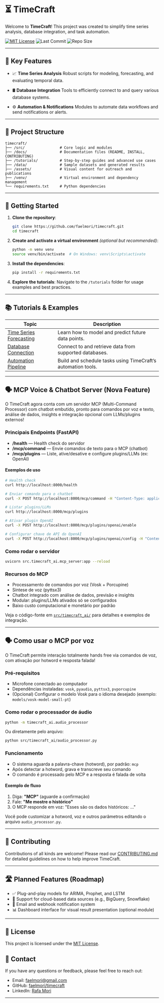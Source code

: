 # ⏳ TimeCraft

Welcome to **TimeCraft**! This project was created to simplify time series analysis, database integration, and task automation.

[![MIT License](https://img.shields.io/badge/License-MIT-blue.svg)](https://opensource.org/licenses/MIT) ![Last Commit](https://img.shields.io/github/last-commit/faelmori/timecraft) ![Repo Size](https://img.shields.io/github/repo-size/faelmori/timecraft)

---

## 🚀 Key Features

* 📈 **Time Series Analysis**
  Robust scripts for modeling, forecasting, and evaluating temporal data.

* 🛢️ **Database Integration**
  Tools to efficiently connect to and query various database systems.

* ⚙️ **Automation & Notifications**
  Modules to automate data workflows and send notifications or alerts.

---

## 📁 Project Structure

```
timecraft/
├── /src/                # Core logic and modules
├── /docs/               # Documentation files (README, INSTALL, CONTRIBUTING)
├── /tutorials/          # Step-by-step guides and advanced use cases
├── /data/               # Sample datasets and generated results
├── /assets/             # Visual content for outreach and publications
├── /venv/               # Virtual environment and dependency management
└── requirements.txt     # Python dependencies
```

---

## 🧭 Getting Started

1. **Clone the repository**:

   ```bash
   git clone https://github.com/faelmori/timecraft.git
   cd timecraft
   ```

2. **Create and activate a virtual environment** *(optional but recommended)*:

   ```bash
   python -m venv venv
   source venv/bin/activate  # On Windows: venv\Scripts\activate
   ```

3. **Install the dependencies**:

   ```bash
   pip install -r requirements.txt
   ```

4. **Explore the tutorials**:
   Navigate to the `/tutorials` folder for usage examples and best practices.

---

## 📚 Tutorials & Examples

| Topic                                               | Description                                                  |
| --------------------------------------------------- | ------------------------------------------------------------ |
| [Time Series Forecasting](tutorials/forecasting.md) | Learn how to model and predict future data points.           |
| [Database Connection](tutorials/database.md)        | Connect to and retrieve data from supported databases.       |
| [Automation Pipeline](tutorials/automation.md)      | Build and schedule tasks using TimeCraft’s automation tools. |

---

## 🗣️ MCP Voice & Chatbot Server (Nova Feature)

O TimeCraft agora conta com um servidor MCP (Multi-Command Processor) com chatbot embutido, pronto para comandos por voz e texto, análise de dados, insights e integração opcional com LLMs/plugins externos!

### Principais Endpoints (FastAPI)

- **/health** — Health check do servidor
- **/mcp/command** — Envie comandos de texto para o MCP (chatbot)
- **/mcp/plugins** — Liste, ative/desative e configure plugins/LLMs (ex: OpenAI)

#### Exemplos de uso

```bash
# Health check
curl http://localhost:8000/health

# Enviar comando para o chatbot
curl -X POST http://localhost:8000/mcp/command -H "Content-Type: application/json" -d '{"message": "me mostre o histórico"}'

# Listar plugins/LLMs
curl http://localhost:8000/mcp/plugins

# Ativar plugin OpenAI
curl -X POST http://localhost:8000/mcp/plugins/openai/enable

# Configurar chave de API do OpenAI
curl -X POST http://localhost:8000/mcp/plugins/openai/config -H "Content-Type: application/json" -d '{"api_key": "SUA_CHAVE_AQUI"}'
```

### Como rodar o servidor

```bash
uvicorn src.timecraft_ai.mcp_server:app --reload
```

### Recursos do MCP
- Processamento de comandos por voz (Vosk + Porcupine)
- Síntese de voz (pyttsx3)
- Chatbot integrado com análise de dados, previsão e insights
- Modular: plugins/LLMs ativados só se configurados
- Baixo custo computacional e monetário por padrão

Veja o código-fonte em [`src/timecraft_ai/`](./timecraft_ai/) para detalhes e exemplos de integração.

---

## 🗣️ Como usar o MCP por voz

O TimeCraft permite interação totalmente hands free via comandos de voz, com ativação por hotword e resposta falada!

### Pré-requisitos
- Microfone conectado ao computador
- Dependências instaladas: `vosk`, `pyaudio`, `pyttsx3`, `pvporcupine`
- (Opcional) Configurar o modelo Vosk para o idioma desejado (exemplo: `models/vosk-model-small-pt`)

### Como rodar o processador de áudio

```bash
python -m timecraft_ai.audio_processor
```

Ou diretamente pelo arquivo:

```bash
python src/timecraft_ai/audio_processor.py
```

### Funcionamento
- O sistema aguarda a palavra-chave (hotword), por padrão: `mcp`
- Após detectar a hotword, grava e transcreve seu comando
- O comando é processado pelo MCP e a resposta é falada de volta

#### Exemplo de fluxo
1. Diga: **"MCP"** (aguarde a confirmação)
2. Fale: **"Me mostre o histórico"**
3. O MCP responde em voz: "Esses são os dados históricos: ..."

Você pode customizar a hotword, voz e outros parâmetros editando o arquivo `audio_processor.py`.

---

## 🤝 Contributing

Contributions of all kinds are welcome!
Please read our [CONTRIBUTING.md](CONTRIBUTING.md) for detailed guidelines on how to help improve TimeCraft.

---

## 🛣️ Planned Features (Roadmap)

* ✅ Plug-and-play models for ARIMA, Prophet, and LSTM
* 🚧 Support for cloud-based data sources (e.g., BigQuery, Snowflake)
* 🔔 Email and webhook notification system
* 📊 Dashboard interface for visual result presentation (optional module)

---

## 📄 License

This project is licensed under the [MIT License](https://opensource.org/licenses/MIT).


## 📧 Contact

If you have any questions or feedback, please feel free to reach out:

- Email: [faelmori@gmail.com](mailto:faelmori@gmail.com)
- GitHub: [faelmori/timecraft](https://github.com/faelmori/timecraft)
- LinkedIn: [Rafa Mori](https://www.linkedin.com/in/rafa-mori)

---

